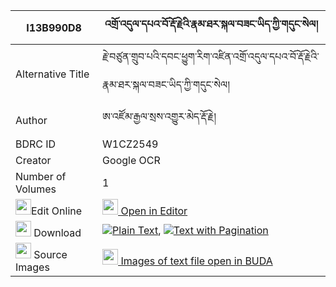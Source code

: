 |I13B990D8|འགྲོ་འདུལ་དཔའ་བོ་རྡོ་རྗེའི་རྣམ་ཐར་སྐལ་བཟང་ཡིད་ཀྱི་གདུང་སེལ། 
| --- | --- 
|Alternative Title |རྗེ་བཙུན་གྲུབ་པའི་དབང་ཕྱུག་རིག་འཛིན་འགྲོ་འདུལ་དཔའ་བོ་རྡོ་རྗེའི་རྣམ་ཐར་སྐལ་བཟང་ཡིད་ཀྱི་གདུང་སེལ།
|Author| ཨ་འཛོམ་རྒྱལ་སྲས་འགྱུར་མེད་རྡོ་རྗེ།
|BDRC ID | W1CZ2549
|Creator | Google OCR
|Number of Volumes| 1
|<img width="25" src="https://img.icons8.com/color/25/000000/edit-property.png">Edit Online| [<img width="25" src="https://avatars.githubusercontent.com/u/45091458?s=200&v=4"> Open in Editor](http://editor.openpecha.org/I13B990D8)
|<img width="25" src="https://img.icons8.com/fluent/48/000000/download-2.png"/>  Download | [![](https://img.icons8.com/color/20/000000/txt.png)Plain Text](https://github.com/Openpecha/I13B990D8/releases/download/v1/dro_dul_pawo_dorje_i_namtar_ka_plain_I13B990D8.zip), [![](https://img.icons8.com/color/20/000000/txt.png)Text with Pagination](https://github.com/Openpecha/I13B990D8/releases/download/v1/dro_dul_pawo_dorje_i_namtar_ka_pages_I13B990D8.zip)
|<img width="25" src="https://img.icons8.com/plasticine/100/000000/pictures-folder.png"/>  Source Images | [<img width="25" src="https://library.bdrc.io/icons/BUDA-small.svg"> Images of text file open in BUDA](https://library.bdrc.io/show/bdr:W1CZ2549)